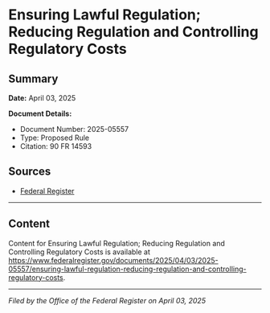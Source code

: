 # Ensuring Lawful Regulation; Reducing Regulation and Controlling Regulatory Costs

## Summary

**Date:** April 03, 2025

**Document Details:**
- Document Number: 2025-05557
- Type: Proposed Rule
- Citation: 90 FR 14593

## Sources
- [Federal Register](https://www.federalregister.gov/documents/2025/04/03/2025-05557/ensuring-lawful-regulation-reducing-regulation-and-controlling-regulatory-costs)

---

## Content

Content for Ensuring Lawful Regulation; Reducing Regulation and Controlling Regulatory Costs is available at https://www.federalregister.gov/documents/2025/04/03/2025-05557/ensuring-lawful-regulation-reducing-regulation-and-controlling-regulatory-costs.

---

*Filed by the Office of the Federal Register on April 03, 2025*
